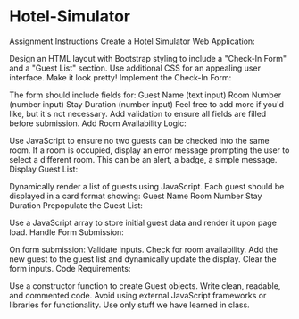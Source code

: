 # Hotel-Simulator

Assignment Instructions
Create a Hotel Simulator Web Application:

Design an HTML layout with Bootstrap styling to include a "Check-In Form" and a "Guest List" section. 
Use additional CSS for an appealing user interface. Make it look pretty!
Implement the Check-In Form:

The form should include fields for:
Guest Name (text input)
Room Number (number input)
Stay Duration (number input)
Feel free to add more if you'd like, but it's not necessary.
Add validation to ensure all fields are filled before submission.
Add Room Availability Logic:

Use JavaScript to ensure no two guests can be checked into the same room.
If a room is occupied, display an error message prompting the user to select a different room. This can be an alert, a badge, a simple message.
Display Guest List:

Dynamically render a list of guests using JavaScript. Each guest should be displayed in a card format showing:
Guest Name
Room Number
Stay Duration
Prepopulate the Guest List:

Use a JavaScript array to store initial guest data and render it upon page load.
Handle Form Submission:

On form submission:
Validate inputs.
Check for room availability.
Add the new guest to the guest list and dynamically update the display.
Clear the form inputs.
Code Requirements:

Use a constructor function to create Guest objects.
Write clean, readable, and commented code.
Avoid using external JavaScript frameworks or libraries for functionality. Use only stuff we have learned in class.
